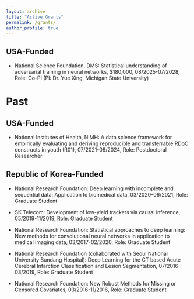 ```yaml
---
layout: archive
title: "Active Grants"
permalink: /grants/
author_profile: true
---
```


## USA-Funded
- National Science Foundation, DMS: Statistical understanding of adversarial training in neural networks, $180,000, 08/2025-07/2028, Role: Co-PI (PI: Dr. Yue Xing, Michigan State University)

# Past
## USA-Funded
- National Institutes of Health, NIMH: A data science framework for empirically evaluating and deriving reproducible and transferrable RDoC constructs in youth (R01), 07/2021-08/2024, Role: Postdoctoral Researcher

## Republic of Korea-Funded
- National Research Foundation: Deep learning with incomplete and sequential data: Application to biomedical data, 03/2020-06/2021, Role: Graduate Student

- SK Telecom: Development of low-yield trackers via causal inference, 05/2019-11/2019, Role: Graduate Student

- National Research Foundation: Statistical approaches to deep learning: New methods for convolutional neural networks in application to medical imaging data, 03/2017-02/2020, Role: Graduate Student
  
- National Research Foundation (collaborated with Seoul National University Bundang Hospital): Deep Learning for the CT based Acute Cerebral Infarction Classification and Lesion Segmentation, 07/2016-03/2019, Role: Graduate Student

- National Research Foundation: New Robust Methods for Missing or Censored Covariates, 03/2016-11/2016, Role: Graduate Student

